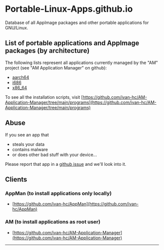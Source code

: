 # Portable-Linux-Apps.github.io

Database of all AppImage packages and other portable applications for GNU/Linux.



## List of portable applications and AppImage packages (by architecture)

The following lists represent all applications currently managed by the "AM" project (see "AM Application Manager" on github):
- [aarch64](https://raw.githubusercontent.com/ivan-hc/AM-Application-Manager/main/programs/aarch64-apps)
- [i686](https://raw.githubusercontent.com/ivan-hc/AM-Application-Manager/main/programs/i686-apps)
- [x86_64](https://raw.githubusercontent.com/ivan-hc/AM-Application-Manager/main/programs/x86_64-apps)

To see all the installation scripts, visit [https://github.com/ivan-hc/AM-Application-Manager/tree/main/programs](https://github.com/ivan-hc/AM-Application-Manager/tree/main/programs)


## Abuse

If you see an app that
- steals your data
- contains malware
- or does other bad stuff with your device...

Please report that app in a [github issue](https://github.com/ivan-hc/AM-Application-Manager/issues) and we'll look into it.

## Clients

### AppMan (to install applications only locally)
- [https://github.com/ivan-hc/AppMan](https://github.com/ivan-hc/AppMan)

### AM (to install applications as root user)
- [https://github.com/ivan-hc/AM-Application-Manager](https://github.com/ivan-hc/AM-Application-Manager)

-----------------------------------------
